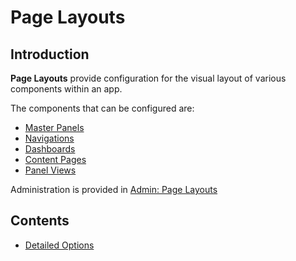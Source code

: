 # Page Layouts

## Introduction

**Page Layouts** provide configuration for the visual layout of various components within an app.

The components that can be configured are:

- [Master Panels](master_panels.md)
- [Navigations](navigations.md)
- [Dashboards](dashboards.md)
- [Content Pages](content_pages.md)
- [Panel Views](panel_views.md)

Administration is provided in [Admin: Page Layouts](/admin/page_layouts)

## Contents

- [Detailed Options](detailed_options.md)
